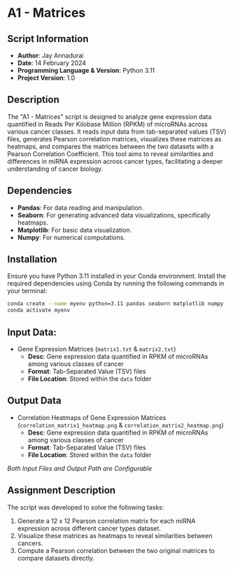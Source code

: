 # A1 - Matrices

## Script Information

- **Author**: Jay Annadurai
- **Date**: 14 February 2024
- **Programming Language & Version**: Python 3.11
- **Project Version**: 1.0

## Description

The "A1 - Matrices" script is designed to analyze gene expression data quantified in Reads Per Kilobase Million (RPKM) of microRNAs across various cancer classes. It reads input data from tab-separated values (TSV) files, generates Pearson correlation matrices, visualizes these matrices as heatmaps, and compares the matrices between the two datasets with a Pearson Correlation Coefficient. This tool aims to reveal similarities and differences in miRNA expression across cancer types, facilitating a deeper understanding of cancer biology.

## Dependencies

- **Pandas**: For data reading and manipulation.
- **Seaborn**: For generating advanced data visualizations, specifically heatmaps.
- **Matplotlib**: For basic data visualization.
- **Numpy**: For numerical computations.

## Installation

Ensure you have Python 3.11 installed in your Conda environment. Install the required dependencies using Conda by running the following commands in your terminal:

```bash
conda create --name myenv python=3.11 pandas seaborn matplotlib numpy
conda activate myenv
```

## Input Data: 
  - Gene Expression Matrices (```matrix1.txt``` & ```matrix2.txt```)
    - **Desc**: Gene expression data quantified in RPKM of microRNAs among various classes of cancer
    - **Format**: Tab-Separated Value (TSV) files
    - **File Location**: Stored within the ```data``` folder
## Output Data
- Correlation Heatmaps of Gene Expression Matrices (```correlation_matrix1_heatmap.png``` & ```correlation_matrix2_heatmap.png```)
    - **Desc**: Gene expression data quantified in RPKM of microRNAs among various classes of cancer
    - **Format**: Tab-Separated Value (TSV) files
    - **File Location**: Stored within the ```data``` folder

*Both Input Files and Output Path are Configurable*

## Assignment Description
The script was developed to solve the following tasks:

1. Generate a 12 x 12 Pearson correlation matrix for each miRNA expression across different cancer types dataset.
2. Visualize these matrices as heatmaps to reveal similarities between cancers.
3. Compute a Pearson correlation between the two original matrices to compare datasets directly.